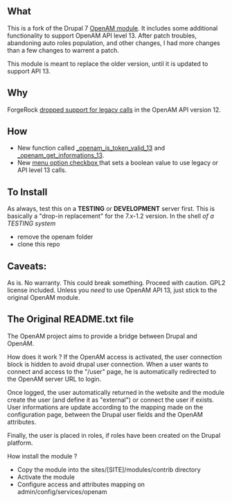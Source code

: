 

What
- 
This is a fork of the Drupal 7 [OpenAM module](https://www.drupal.org/project/openam). It includes some additional functionality to support OpenAM API level 13. After patch troubles, abandoning auto roles population, and other changes, I had more changes than a few changes to warrent a patch. 

This module is meant to replace the older version, until it is updated to support API 13. 

Why 
-
ForgeRock [dropped support for legacy calls](https://forgerock.org/reply/12904/) in the OpenAM API version 12. 

How
-
- New function called [_openam_is_token_valid_13](https://github.com/rgoodie/openam_13/blob/master/openam.module#L306) and [_openam_get_informations_13](https://github.com/rgoodie/openam_13/blob/master/openam.module#L460). 
- New [menu option checkbox ](https://github.com/rgoodie/openam_13/blob/master/openam.admin.inc#L22) that sets a boolean value to use legacy or API level 13 calls. 


To Install
- 
As always, test this on a **TESTING** or **DEVELOPMENT** server first. This is basically a "drop-in replacement" for the 7.x-1.2 version. In the shell *of a TESTING system*
- remove the openam folder 
- clone this repo 

Caveats:
-
As is. No warranty. This could break something. Proceed with caution. GPL2 license included. Unless you *need* to use OpenAM API 13, just stick to the original OpenAM module. 


The Original README.txt file
-

The OpenAM project aims to provide a bridge between Drupal and OpenAM.

How does it work ?
If the OpenAM access is activated, the user connection block is hidden to avoid drupal user connection.
When a user wants to connect and access to the "/user" page, he is automatically redirected to the OpenAM server URL to login.

Once logged, the user automatically returned in the website and the module create the user (and define it as "external") or connect the user if exists.
User informations are update according to the mapping made on the configuration page, between the Drupal user fields and the OpenAM attributes.

Finally, the user is placed in roles, if roles have been created on the Drupal platform.

How install the module ?
  - Copy the module into the sites/[SITE]/modules/contrib directory
  - Activate the module
  - Configure access and attributes mapping on admin/config/services/openam
